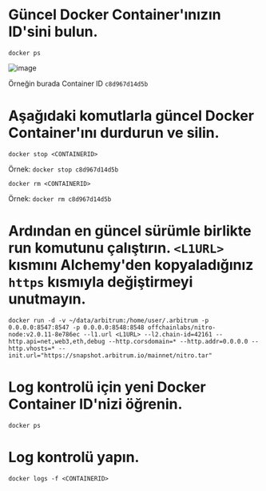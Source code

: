 # Güncel Docker Container'ınızın ID'sini bulun.

```
docker ps
```

![image](https://user-images.githubusercontent.com/101462877/219213845-25d7cb76-9934-4899-916c-2138c992aeac.png)

Örneğin burada Container ID `c8d967d14d5b`

# Aşağıdaki komutlarla güncel Docker Container'ını durdurun ve silin.

```
docker stop <CONTAINERID>
```
Örnek: `docker stop c8d967d14d5b`

```
docker rm <CONTAINERID>
```
Örnek: `docker rm c8d967d14d5b`



# Ardından en güncel sürümle birlikte run komutunu çalıştırın. `<L1URL>` kısmını Alchemy'den kopyaladığınız `https` kısmıyla değiştirmeyi unutmayın.

```
docker run -d -v ~/data/arbitrum:/home/user/.arbitrum -p 0.0.0.0:8547:8547 -p 0.0.0.0:8548:8548 offchainlabs/nitro-node:v2.0.11-8e786ec --l1.url <L1URL> --l2.chain-id=42161 --http.api=net,web3,eth,debug --http.corsdomain=* --http.addr=0.0.0.0 --http.vhosts=* --init.url="https://snapshot.arbitrum.io/mainnet/nitro.tar"
```

# Log kontrolü için yeni Docker Container ID'nizi öğrenin.

```
docker ps
```

# Log kontrolü yapın.

```
docker logs -f <CONTAINERID>
```
